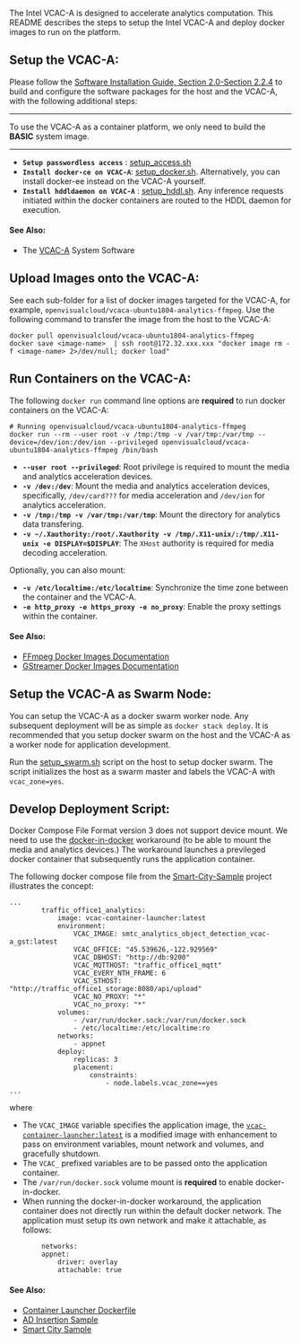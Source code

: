
The Intel VCAC-A is designed to accelerate analytics computation. This README describes the steps to setup the Intel VCAC-A and deploy docker images to run on the platform.   

## Setup the VCAC-A:

Please follow the [Software Installation Guide, Section 2.0-Section 2.2.4](https://cdrdv2.intel.com/v1/dl/getContent/611894) to build and configure the software packages for the host and the VCAC-A, with the following additional steps:    

---

To use the VCAC-A as a container platform, we only need to build the **BASIC** system image.    

---

- **`Setup passwordless access`** : [setup_access.sh](./script/setup_access.sh)
- **`Install docker-ce on VCAC-A`**: [setup_docker.sh](./script/setup_docker.sh). Alternatively, you can install docker-ee instead on the VCAC-A yourself.
- **`Install hddldaemon on VCAC-A`** : [setup_hddl.sh](./script/setup_hddl.sh). Any inference requests initiated within the docker containers are routed to the HDDL daemon for execution.    

#### See Also:

- The [VCAC-A](https://github.com/OpenVisualCloud/VCAC-SW/tree/VCAC-A) System Software   

## Upload Images onto the VCAC-A:

See each sub-folder for a list of docker images targeted for the VCAC-A, for example, `openvisualcloud/vcaca-ubuntu1804-analytics-ffmpeg`. Use the following command to transfer the image from the host to the VCAC-A:     

```
docker pull openvisualcloud/vcaca-ubuntu1804-analytics-ffmpeg
docker save <image-name>  | ssh root@172.32.xxx.xxx "docker image rm -f <image-name> 2>/dev/null; docker load"
```

## Run Containers on the VCAC-A:

The following `docker run` command line options are **required** to run docker containers on the VCAC-A:   

```
# Running openvisualcloud/vcaca-ubuntu1804-analytics-ffmpeg
docker run --rm --user root -v /tmp:/tmp -v /var/tmp:/var/tmp --device=/dev/ion:/dev/ion --privileged openvisualcloud/vcaca-ubuntu1804-analytics-ffmpeg /bin/bash
```

- **`--user root --privileged`**: Root privilege is required to mount the media and analytics acceleration devices.    
- **`-v /dev:/dev`**: Mount the media and analytics acceleration devices, specifically, `/dev/card???` for media acceleration and `/dev/ion` for analytics acceleration.       
- **`-v /tmp:/tmp -v /var/tmp:/var/tmp`**: Mount the directory for analytics data transfering.    
- **`-v ~/.Xauthority:/root/.Xauthority -v /tmp/.X11-unix/:/tmp/.X11-unix -e DISPLAY=$DISPLAY`**: The `XHost` authority is required for media decoding acceleration. 

Optionally, you can also mount:   
- **`-v /etc/localtime:/etc/localtime`**: Synchronize the time zone between the container and the VCAC-A.  
- **`-e http_proxy -e https_proxy -e no_proxy`**: Enable the proxy settings within the container.   

#### See Also:

- [FFmpeg Docker Images Documentation](../doc/ffmpeg.md)
- [GStreamer Docker Images Documentation](../doc/gst.md)

## Setup the VCAC-A as Swarm Node:

You can setup the VCAC-A as a docker swarm worker node. Any subsequent deployment will be as simple as `docker stack deploy`. It is recommended that you setup docker swarm on the host and the VCAC-A as a worker node for application development.       

Run the [setup_swarm.sh](./script/setup_swarm.sh) script on the host to setup docker swarm. The script initializes the host as a swarm master and labels the VCAC-A with `vcac_zone=yes`.   

## Develop Deployment Script:

Docker Compose File Format version 3 does not support device mount. We need to use the [docker-in-docker](https://hub.docker.com/_/docker) workaround (to be able to mount the media and analytics devices.) The workaround launches a previleged docker container that subsequently runs the application container.   

The following docker compose file from the [Smart-City-Sample](https://github.com/OpenVisualCloud/Smart-City-Sample) project illustrates the concept:  

```
...
        traffic_office1_analytics:
            image: vcac-container-launcher:latest
            environment:
                VCAC_IMAGE: smtc_analytics_object_detection_vcac-a_gst:latest
                VCAC_OFFICE: "45.539626,-122.929569"
                VCAC_DBHOST: "http://db:9200"
                VCAC_MQTTHOST: "traffic_office1_mqtt"
                VCAC_EVERY_NTH_FRAME: 6
                VCAC_STHOST: "http://traffic_office1_storage:8080/api/upload"
                VCAC_NO_PROXY: "*"
                VCAC_no_proxy: "*"
            volumes:
                - /var/run/docker.sock:/var/run/docker.sock
                - /etc/localtime:/etc/localtime:ro
            networks:
                - appnet
            deploy:
                replicas: 3
                placement:
                    constraints:
                        - node.labels.vcac_zone==yes
...
```

where   

- The `VCAC_IMAGE` variable specifies the application image, the [`vcac-container-launcher:latest`](https://github.com/OpenVisualCloud/Smart-City-Sample/blob/master/analytics/common/VCAC-A/Dockerfile.1.launcher) is a modified image with enhancement to pass on environment variables, mount network and volumes, and gracefully shutdown.   
- The `VCAC_` prefixed variables are to be passed onto the application container.   
- The `/var/run/docker.sock` volume mount is **required** to enable docker-in-docker.   
- When running the docker-in-docker workaround, the application container does not directly run within the default docker network. The application must setup its own network and make it attachable, as follows:   

```
        networks:
	    appnet:
        	driver: overlay
        	attachable: true
```

#### See Also:

- [Container Launcher Dockerfile](https://github.com/OpenVisualCloud/Smart-City-Sample/blob/master/analytics/common/VCAC-A/Dockerfile.1.launcher)   
- [AD Insertion Sample](https://github.com/OpenVisualCloud/Ad-Insertion-Sample)
- [Smart City Sample](https://github.com/OpenVisualCloud/Smart-City-Sample)

